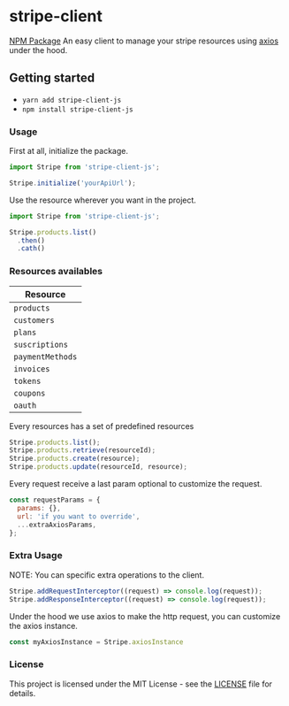 # stripe-client
[NPM Package](https://www.npmjs.com/package/stripe-client-js)
An easy client to manage your stripe resources using [axios](https://github.com/axios/axios) under the hood.

## Getting started

- `yarn add stripe-client-js`
- `npm install stripe-client-js`

### Usage

First at all, initialize the package.

```js
import Stripe from 'stripe-client-js';

Stripe.initialize('yourApiUrl');
```

Use the resource wherever you want in the project.

```js
import Stripe from 'stripe-client-js';

Stripe.products.list()
  .then()
  .cath()
```

### Resources availables

| Resource         |
| -----------------|
| `products`       |
| `customers`      |
| `plans`          |
| `suscriptions`   |
| `paymentMethods` |
| `invoices`       |
| `tokens`         |
| `coupons`        |
| `oauth`        |

Every resources has a set of predefined resources
```js
Stripe.products.list();
Stripe.products.retrieve(resourceId);
Stripe.products.create(resource);
Stripe.products.update(resourceId, resource);
```

Every request receive a last param optional to customize the request.
```js
const requestParams = {
  params: {},
  url: 'if you want to override',
  ...extraAxiosParams,
};
```

### Extra Usage
NOTE: You can specific extra operations to the client.
```js
Stripe.addRequestInterceptor((request) => console.log(request));
Stripe.addResponseInterceptor((request) => console.log(request));
```

Under the hood we use axios to make the http request, you can customize the
axios instance.
```js
const myAxiosInstance = Stripe.axiosInstance
```

### License
This project is licensed under the MIT License - see the [LICENSE](LICENSE) file for details.
